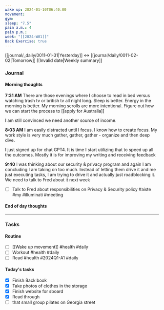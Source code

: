 ```yaml
---
wake up: 2024-01-10T06:40:00
movement: 
gym: 
sleep: "7.5"
pain a.m.: 4
pain p.m.: 
week: "[[2024-W01]]"
Back Exercise: true
---
```

[[journal/_daily/0011-01-31|Yesterday]] <-> [[journal/daily/0011-02-02|Tomorrow]]
[[Invalid date|Weekly summary]]
### Journal
#### Morning thoughts

**7:31 AM**
There are those evenings where I choose to read in bed versus watching trash tv or british tv all night long. 
Sleep is better. Energy in the morning is better. 
My morning scrolls are more intentional. 
Figure out how we can start the process to [[apply for Australia]]

I am still convinced we need another source of income. 

**8:03 AM** 
I am easily distracted until I focus. I know how to create focus. 
My work style is very much gather, gather, gather - organize and then deep dive. 

I just signed up for chat GPT4. 
It is time I start utilizing that to speed up all the outcomes. Mostly it is for improving my writing and receiving feedback

**9:40**
I was thinking about our security & privacy program and again I am concluding I am taking on too much. Instead of letting them drive it and me just executing tasks, I am trying to drive it and actually just roadblocking it.
We need to talk to Fred about it next week
- [ ] Talk to Fred about responsibilities on Privacy & Security policy #aiste #my #illuminati #meeting

#### End of day thoughts




-----
### Tasks 

#### Routine

- [ ] [[Wake up movement]] #health #daily
- [ ] Workout #health #daily 
- [ ] Read #health #2024Q1-A1 #daily

#### Today's tasks

- [x] Finish Back book
- [x] Take photos of clothes in the storage
- [x] Finish website for sboard
- [x] Read through
- [ ] that small group pilates on Georgia street